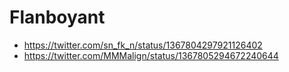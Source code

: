 # Flanboyant

- https://twitter.com/sn_fk_n/status/1367804297921126402
- https://twitter.com/MMMalign/status/1367805294672240644

